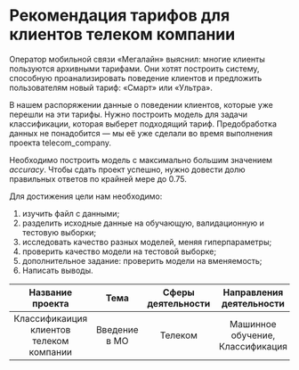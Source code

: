 # Рекомендация тарифов для клиентов телеком компании
Оператор мобильной связи «Мегалайн» выяснил: многие клиенты пользуются архивными тарифами. Они хотят построить систему, способную проанализировать поведение клиентов и предложить пользователям новый тариф: «Смарт» или «Ультра».

В нашем распоряжении данные о поведении клиентов, которые уже перешли на эти тарифы. Нужно построить модель для задачи классификации, которая выберет подходящий тариф. Предобработка данных не понадобится — мы её уже сделали во время выполнения проекта telecom_company.

Необходимо построить модель с максимально большим значением *accuracy*. Чтобы сдать проект успешно, нужно довести долю правильных ответов по крайней мере до 0.75. 

Для достижения цели нам необходимо:
1. изучить файл с данными;
2. разделить исходные данные на обучающую, валидационную и тестовую выборки;
3. исследовать качество разных моделей, меняя гиперпараметры;
4. проверить качество модели на тестовой выборке;
5. дополнительное задание: проверить модели на вменяемость;
6. Написать выводы.

| Название проекта | Тема | Сферы деятельности | Направления деятельности | Навыки и инструменты | Ключевые слова проекта |
| :--------------------: | :---------------------: | :---------------------------: | :---------------------: | :---------------------------: | :---------------------------: |
| Классификаиция клиентов телеком компании | Введение в МО | Телеком | Машинное обучение, Классификация | Python, Pandas, Matplotlib, Scikit-learn | классификация, подбор гиперпараметров, выбор модели МО |
